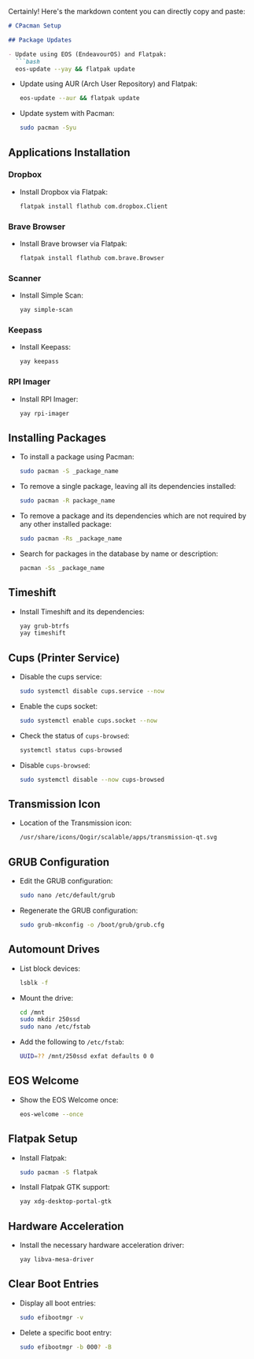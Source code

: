 Certainly! Here's the markdown content you can directly copy and paste:

```markdown
# CPacman Setup

## Package Updates

- Update using EOS (EndeavourOS) and Flatpak:
  ```bash
  eos-update --yay && flatpak update
  ```

- Update using AUR (Arch User Repository) and Flatpak:
  ```bash
  eos-update --aur && flatpak update
  ```

- Update system with Pacman:
  ```bash
  sudo pacman -Syu
  ```

## Applications Installation

### Dropbox
- Install Dropbox via Flatpak:
  ```bash
  flatpak install flathub com.dropbox.Client
  ```

### Brave Browser
- Install Brave browser via Flatpak:
  ```bash
  flatpak install flathub com.brave.Browser
  ```

### Scanner
- Install Simple Scan:
  ```bash
  yay simple-scan
  ```

### Keepass
- Install Keepass:
  ```bash
  yay keepass
  ```

### RPI Imager
- Install RPI Imager:
  ```bash
  yay rpi-imager
  ```

## Installing Packages

- To install a package using Pacman:
  ```bash
  sudo pacman -S _package_name
  ```

- To remove a single package, leaving all its dependencies installed:
  ```bash
  sudo pacman -R package_name
  ```

- To remove a package and its dependencies which are not required by any other installed package:
  ```bash
  sudo pacman -Rs _package_name
  ```

- Search for packages in the database by name or description:
  ```bash
  pacman -Ss _package_name
  ```

## Timeshift

- Install Timeshift and its dependencies:
  ```bash
  yay grub-btrfs
  yay timeshift
  ```

## Cups (Printer Service)

- Disable the cups service:
  ```bash
  sudo systemctl disable cups.service --now
  ```

- Enable the cups socket:
  ```bash
  sudo systemctl enable cups.socket --now
  ```

- Check the status of `cups-browsed`:
  ```bash
  systemctl status cups-browsed
  ```

- Disable `cups-browsed`:
  ```bash
  sudo systemctl disable --now cups-browsed
  ```

## Transmission Icon

- Location of the Transmission icon:
  ```bash
  /usr/share/icons/Qogir/scalable/apps/transmission-qt.svg
  ```

## GRUB Configuration

- Edit the GRUB configuration:
  ```bash
  sudo nano /etc/default/grub
  ```

- Regenerate the GRUB configuration:
  ```bash
  sudo grub-mkconfig -o /boot/grub/grub.cfg
  ```

## Automount Drives

- List block devices:
  ```bash
  lsblk -f
  ```

- Mount the drive:
  ```bash
  cd /mnt
  sudo mkdir 250ssd
  sudo nano /etc/fstab
  ```

- Add the following to `/etc/fstab`:
  ```bash
  UUID=?? /mnt/250ssd exfat defaults 0 0
  ```

## EOS Welcome

- Show the EOS Welcome once:
  ```bash
  eos-welcome --once
  ```

## Flatpak Setup

- Install Flatpak:
  ```bash
  sudo pacman -S flatpak
  ```

- Install Flatpak GTK support:
  ```bash
  yay xdg-desktop-portal-gtk
  ```

## Hardware Acceleration

- Install the necessary hardware acceleration driver:
  ```bash
  yay libva-mesa-driver
  ```

## Clear Boot Entries

- Display all boot entries:
  ```bash
  sudo efibootmgr -v
  ```

- Delete a specific boot entry:
  ```bash
  sudo efibootmgr -b 000? -B
  ```
```
